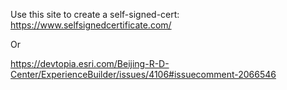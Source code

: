 Use this site to create a self-signed-cert: https://www.selfsignedcertificate.com/

Or

https://devtopia.esri.com/Beijing-R-D-Center/ExperienceBuilder/issues/4106#issuecomment-2066546

